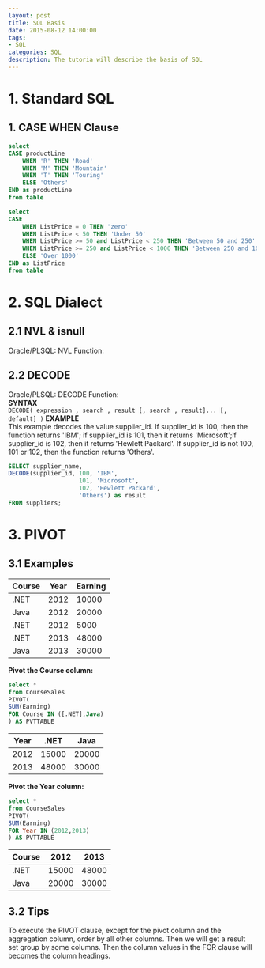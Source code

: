 ```yaml
---
layout: post
title: SQL Basis
date: 2015-08-12 14:00:00
tags:
- SQL
categories: SQL
description: The tutoria will describe the basis of SQL
---
```


# 1. Standard SQL 
## 1. CASE WHEN Clause
```sql
select
CASE productLine
	WHEN 'R' THEN 'Road'
	WHEN 'M' THEN 'Mountain'
	WHEN 'T' THEN 'Touring'
	ELSE 'Others'
END as productLine
from table
```
```sql
select 
CASE 
    WHEN ListPrice = 0 THEN 'zero'
    WHEN ListPrice < 50 THEN 'Under 50'
    WHEN ListPrice >= 50 and ListPrice < 250 THEN 'Between 50 and 250'
    WHEN ListPrice >= 250 and ListPrice < 1000 THEN 'Between 250 and 1000'
    ELSE 'Over 1000'
END as ListPrice
from table
```

# 2. SQL Dialect
## 2.1 NVL & isnull
Oracle/PLSQL: NVL Function:

## 2.2 DECODE
Oracle/PLSQL: DECODE Function:           
**SYNTAX**               
`DECODE( expression , search , result [, search , result]... [, default] )`
**EXAMPLE**           
This example decodes the value supplier_id. If supplier_id is 100, then the function returns 'IBM'; if supplier_id is 101, then it returns 'Microsoft';if supplier_id is 102, then it returns 'Hewlett Packard'. If supplier_id is not 100, 101 or 102, then the function returns 'Others'.
```sql
SELECT supplier_name,
DECODE(supplier_id, 100, 'IBM',
                    101, 'Microsoft',
                    102, 'Hewlett Packard',
                    'Others') as result
FROM suppliers;
```


# 3. PIVOT

## 3.1 Examples

| Course    |    Year   |    Earning    |
| --------- | --------- | ------------- |
| .NET      | 2012      | 10000         |
| Java      | 2012      | 20000         |
| .NET      | 2012      | 5000          |
| .NET      | 2013      | 48000         |
| Java      | 2013      | 30000         |

**Pivot the Course column:**
```sql
select *
from CourseSales
PIVOT(
SUM(Earning)
FOR Course IN ([.NET],Java)
) AS PVTTABLE
```

| Year      |    .NET   |       Java    |
| --------- | --------- | ------------- |
| 2012      | 15000     | 20000         |
| 2013      | 48000     | 30000         |

**Pivot the Year column:**
```sql
select * 
from CourseSales
PIVOT(
SUM(Earning)
FOR Year IN (2012,2013)
) AS PVTTABLE
```
| Course    |    2012   |       2013    |
| --------- | --------- | ------------- |
| .NET      | 15000     | 48000         |
| Java      | 20000     | 30000         |

## 3.2 Tips

To execute the PIVOT clause, except for the pivot column and the aggregation column, order by all other columns. Then we will get a result set group by some columns. Then the column values in the FOR clause will becomes the column headings.
